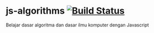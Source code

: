 # js-algorithms [![Build Status](https://travis-ci.org/wayanjimmy/js-algorithms.svg?branch=master)](https://travis-ci.org/wayanjimmy/js-algorithms)

Belajar dasar algoritma dan dasar ilmu komputer dengan Javascript 
